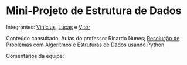 # Mini-Projeto de Estrutura de Dados

Integrantes: [Vinícius](https://github.com/gonssalves), [Lucas](https://github.com/lucasferro0) e [Vitor](https://github.com/vitormelods)

Conteúdo consultado: Aulas do professor Ricardo Nunes; [Resolução de Problemas com Algoritmos e Estruturas de Dados usando Python](https://panda.ime.usp.br/pythonds/static/pythonds_pt/index.html)

Comentários da equipe:
